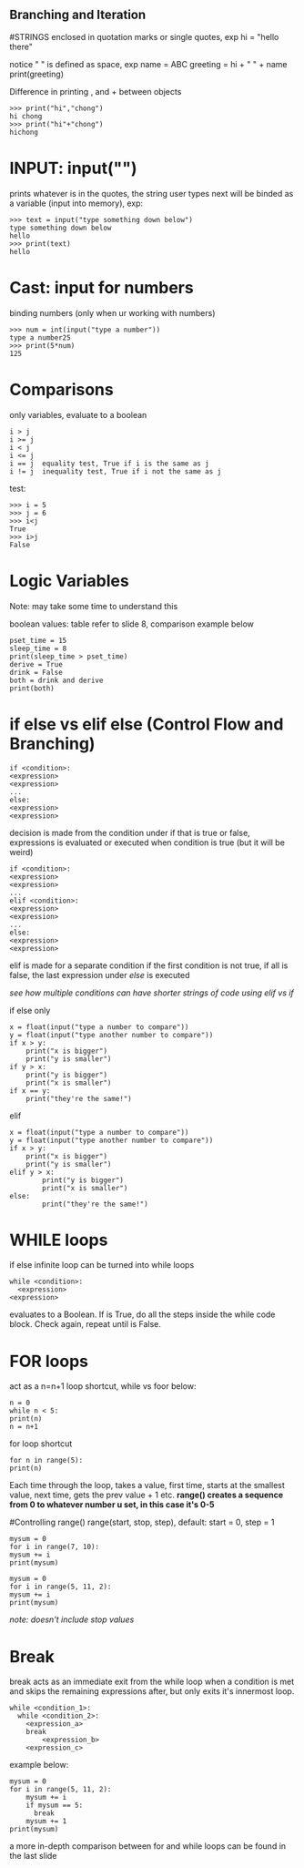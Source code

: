 ## Branching and Iteration
#STRINGS
enclosed in quotation marks or single quotes, exp
hi = "hello there"

notice " " is defined as space, exp
name = ABC
greeting = hi + " " + name
print(greeting)

Difference in printing , and + between objects
```
>>> print("hi","chong")
hi chong
>>> print("hi"+"chong")
hichong
```

# INPUT: input("")
prints whatever is in the quotes, the string user types next will be binded as a variable (input into memory), exp:
```
>>> text = input("type something down below")
type something down below
hello
>>> print(text)
hello
```
# Cast: input for numbers
binding numbers (only when ur working with numbers)
```
>>> num = int(input("type a number"))
type a number25
>>> print(5*num)
125
```
# Comparisons
only variables, evaluate to a boolean
```
i > j
i >= j
i < j
i <= j
i == j  equality test, True if i is the same as j
i != j  inequality test, True if i not the same as j
```
test:
```
>>> i = 5
>>> j = 6
>>> i<j
True
>>> i>j
False
```
# Logic Variables
Note: may take some time to understand this

boolean values: table refer to slide 8, comparison example below
```
pset_time = 15
sleep_time = 8
print(sleep_time > pset_time)
derive = True
drink = False
both = drink and derive
print(both)
```
# if else vs elif else (Control Flow and Branching)
```
if <condition>:
<expression>
<expression>
...
else:
<expression>
<expression>
```
decision is made from the condition under if that is true or false, expressions is evaluated or executed when condition is true
(but it will be weird)

```
if <condition>:
<expression>
<expression>
...
elif <condition>:
<expression>
<expression>
...
else:
<expression>
<expression>
```
elif is made for a separate condition if the first condition is not true, if all is false, the last expression under *else* is executed

*see how multiple conditions can have shorter strings of code using elif vs if*

if else only
```
x = float(input("type a number to compare"))
y = float(input("type another number to compare"))
if x > y:
    print("x is bigger")
    print("y is smaller")
if y > x:
    print("y is bigger")
    print("x is smaller")
if x == y:
    print("they're the same!")
```

elif
```
x = float(input("type a number to compare"))
y = float(input("type another number to compare"))
if x > y:
    print("x is bigger")
    print("y is smaller")
elif y > x:
        print("y is bigger")
        print("x is smaller")
else:
        print("they're the same!")
```

# WHILE loops
if else infinite loop can be turned into while loops 
```
while <condition>:
  <expression>
<expression>
```
<condition> evaluates to a Boolean. If <condition> is True, do all the steps inside the while code block. Check <condition> again, repeat until <condition> is False.

# FOR loops
act as a n=n+1 loop shortcut, while vs foor below:
```
n = 0
while n < 5:
print(n)
n = n+1
```

for loop shortcut
```
for n in range(5):
print(n)
```
Each time through the loop, <variable> takes a value, first time, <variable> starts at the smallest value, next time, <variable> gets the prev value + 1
etc. **range() creates a sequence from 0 to whatever number u set, in this case it's 0-5**

#Controlling range() 
range(start, stop, step), default: start = 0, step = 1
```
mysum = 0
for i in range(7, 10):
mysum += i
print(mysum)

mysum = 0
for i in range(5, 11, 2):
mysum += i
print(mysum)
```
*note: doesn't include stop values*

# Break
break acts as an immediate exit from the while loop when a condition is met and skips the remaining expressions after, but only exits it's innermost loop.
```
while <condition_1>:
  while <condition_2>:
    <expression_a>
    break
        <expression_b>
    <expression_c>
```
example below:
```
mysum = 0
for i in range(5, 11, 2):
    mysum += i
    if mysum == 5:
      break
    mysum += 1
print(mysum)
```
a more in-depth comparison between for and while loops can be found in the last slide







